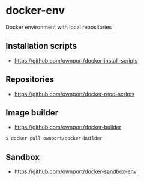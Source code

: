 # docker-env

Docker environment with local repositories



## Installation scripts

- https://github.com/ownport/docker-install-scripts

## Repositories

- https://github.com/ownport/docker-repo-scripts

## Image builder

- https://github.com/ownport/docker-builder

```sh
$ docker pull ownport/docker-builder
```

## Sandbox

- https://github.com/ownport/docker-sandbox-env
